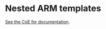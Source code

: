 # Nested ARM templates

[See the CoE for documentation](https://ncgo.netcompany.com/cases/COE/COE-2015-00013/Accelerators/ArmTemplates%20-%20Tips%20and%20Tricks.docx).
